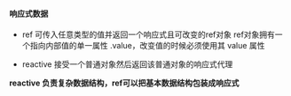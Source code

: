 #### 响应式数据
- ref 
可传入任意类型的值并返回一个响应式且可改变的ref对象
ref对象拥有一个指向内部值的单一属性 .value，改变值的时候必须使用其 value 属性

- reactive
接受一个普通对象然后返回该普通对象的响应式代理

**reactive 负责复杂数据结构，ref可以把基本数据结构包装成响应式**